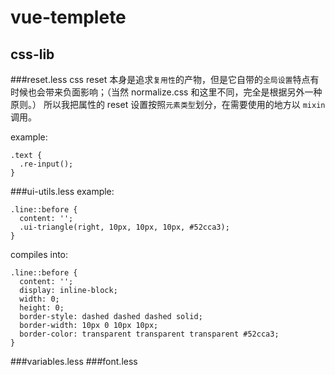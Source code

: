 # vue-templete

## css-lib
###reset.less
css reset 本身是追求`复用性`的产物，但是它自带的`全局设置`特点有时候也会带来负面影响；（当然 normalize.css 和这里不同，完全是根据另外一种原则。）
所以我把属性的 reset 设置按照`元素类型`划分，在需要使用的地方以 `mixin` 调用。

example:

    .text {
	  .re-input();
	}

###ui-utils.less
example:
	
    .line::before {
	  content: '';
	  .ui-triangle(right, 10px, 10px, 10px, #52cca3);
	}

compiles into:

    .line::before {
	  content: '';
	  display: inline-block;
	  width: 0;
	  height: 0;
	  border-style: dashed dashed dashed solid;
	  border-width: 10px 0 10px 10px;
	  border-color: transparent transparent transparent #52cca3;
	}
###variables.less
###font.less
